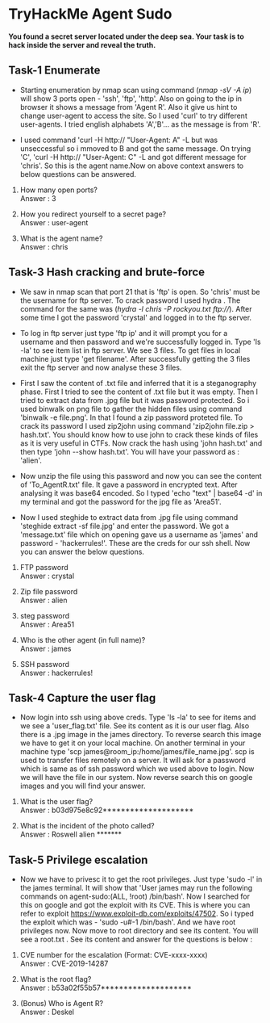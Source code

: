 # TryHackMe Agent Sudo
**You found a secret server located under the deep sea. Your task is to hack inside the server and reveal the truth.**

## Task-1 Enumerate

* Starting enumeration by nmap scan using command (*nmap -sV -A ip*) will show 3 ports open - 'ssh', 'ftp', 'http'. Also on going to the ip in browser it shows a message from 'Agent R'. Also it give us hint to change user-agent to access the site. So I used 'curl' to try different user-agents. I tried english alphabets 'A','B'... as the message is from 'R'.

* I used command 'curl -H http://<IP> "User-Agent: A" -L but was unseccessful so i mmoved to B and got the same message. On trying 'C', 'curl -H http://<IP> "User-Agent: C" -L and got different message for 'chris'. So this is the agent name.Now on above context answers to below questions can be answered.


1. How many open ports?<br>
Answer : 3 

2. How you redirect yourself to a secret page?<br>
Answer : user-agent

3. What is the agent name?<br>
Answer : chris

## Task-3 Hash cracking and brute-force

* We saw in nmap scan that port 21 that is 'ftp' is open. So 'chris' must be the username for ftp server. To crack password I used hydra . The command for the same was (*hydra -l chris -P rockyou.txt ftp://<IP>*). After some time I got the password 'crystal' and logged in to the ftp server. 

* To log in ftp server just type 'ftp ip' and it will prompt you for a username and then password and we're successfully logged in. Type 'ls -la' to see item list in ftp server. We see 3 files. To get files in local machine just type 'get filename'. After successfully getting the 3 files exit the ftp server and now analyse these 3 files.

* First I saw the content of .txt file and inferred that it is a steganography phase. First I tried to see the content of .txt file but it was empty. Then I tried to extract data from .jpg file but it was password protected. So i used binwalk on png file to gather the hidden files using command 'binwalk -e file.png'. In that I found a zip password proteted file. To crack its password I used zip2john using command 'zip2john file.zip > hash.txt'. You should know how to use john to crack these kinds of files as it is very useful in CTFs. Now crack the hash using 'john hash.txt' and then type 'john --show hash.txt'. You will have your password as : 'alien'. 

* Now unzip the file using this password and now you can see the content of 'To_AgentR.txt' file. It gave a password in encrypted text. After analysing it was base64 encoded. So I typed 'echo "text" | base64 -d' in my terminal and got the password for the jpg file as 'Area51'.

* Now I used steghide to extract data from .jpg file using command 'steghide extract -sf file.jpg' and enter the password. We got a 'message.txt' file which on opening gave us a username as 'james' and password - 'hackerrules!'. These are the creds for our ssh shell. Now you can answer the below questions.  

1. FTP password<br>
Answer : crystal

2. Zip file password<br>
Answer : alien

3. steg password<br>
Answer : Area51

4. Who is the other agent (in full name)?<br>
Answer : james

5. SSH password<br>
Answer : hackerrules!

## Task-4 Capture the user flag

* Now login into ssh using above creds. Type 'ls -la' to see for items and we see a 'user_flag.txt' file. See its content as it is our user flag. Also there is a .jpg image in the james directory. To reverse search this image we have to get it on your local machine. On another terminal in your machine type 'scp james@room_ip:/home/james/file_name.jpg'. scp is used to transfer files remotely on a server. It will ask for a password which is same as of ssh password which we used above to login. Now we will have the file in our system.  Now reverse search this on google images and you will find your answer.

1. What is the user flag?<br>
Answer : b03d975e8c92********************

2. What is the incident of the photo called?<br>
Answer : Roswell alien *******

## Task-5 Privilege escalation

* Now we have to privesc it to get the root privileges. Just type 'sudo -l' in the james terminal. It will show that 'User james may run the following commands on agent-sudo:(ALL, !root) /bin/bash'. Now I searched for this on google and got the exploit with its CVE. This is where you can refer to exploit https://www.exploit-db.com/exploits/47502. So i typed the exploit which was - 'sudo -u#-1 /bin/bash'. And we have root privileges now. Now move to root directory and see its content. You will see a root.txt . See its content and answer for the questions is below : 

1. CVE number for the escalation (Format: CVE-xxxx-xxxx)  <br>
Answer : CVE-2019-14287

2. What is the root flag?<br>
Answer : b53a02f55b57********************

3. (Bonus) Who is Agent R?<br>
Answer : Deskel